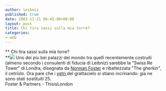 ```yaml
---
author: leibniz
published: true
date: 2003-11-21 06:45:00+00:00
layout: post
title: Chi tira sassi sulla mia torre?
categories:
- web
---
```


   **   Chi tira sassi sulla mia torre?   
**![](http://www.fosterandpartners.com/internetsite/images/project_media/1004/1004_03.jpg) Uno dei piu bei palazzi del mondo tra quelli recentemente costruiti (almeno secondo i consulenti di fiducia di Leibniz)  sarebbe la "Swiss Re Tower" di Londra, disegnata da  [ Norman Foster](http://www.fosterandpartners.com/) e ribattezzata "The gherkin", il cetriolo. Ora pare che i  [ vetri ](http://www.thisislondon.com/entertainment/art/articles/7777947?source=Evening%20Standard)del grattacielo si stiano incrinando: gia ne sono stati sostituiti 25.   
  Foster & Partners - ThisisLondon
